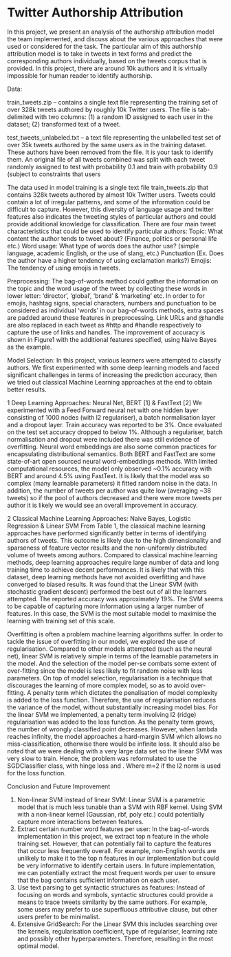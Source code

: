 # Twitter Authorship Attribution

In this project, we present an analysis of the authorship attribution model the team implemented, and discuss about the various approaches that were used or considered for the task. The particular aim of this authorship attribution model is to take in tweets in text forms and predict the corresponding authors individually, based on the tweets corpus that is provided. In this project, there are around 10k authors and it is virtually impossible for human reader to identify authorship.

Data:

train_tweets.zip – contains a single text file representing the training set of over 328k tweets authored by roughly 10k Twitter users. The file is tab-delimited with two columns: (1) a random ID assigned to each user in the dataset; (2) transformed text of a tweet.

test_tweets_unlabeled.txt – a text file representing the unlabelled test set of over 35k tweets authored by the same users as in the training dataset. These authors have been removed from the file. It is your task to identify them. An original file of all tweets combined was split with each tweet randomly assigned to test with probability 0.1 and train with probability 0.9 (subject to constraints that users

The data used in model training is a single text file train_tweets.zip that contains 328k tweets authored by almost 10k Twitter users. Tweets could contain a lot of irregular patterns, and some of the information could be difficult to capture. However, this diversity of language usage and twitter features also indicates the tweeting styles of particular authors and could provide additional knowledge for classification.
There are four main tweet characteristics that could be used to identify particular authors:
Topic: What content the author tends to tweet about? (Finance, politics or personal life etc.)
Word usage: What type of words does the author use? (simple language, academic English, or the use of slang, etc.)
Punctuation (Ex. Does the author have a higher tendency of using exclamation marks?)
Emojis: The tendency of using emojis in tweets.

Preprocessing:
The bag-of-words method could gather the information on the topic and the word usage of the tweet by collecting these words in lower letter: ‘director’, ‘global’, ‘brand’ & ‘marketing’ etc. In order to for emojis, hashtag signs, special characters, numbers and punctuation to be considered as individual ‘words’ in our bag-of-words methods, extra spaces are padded around these features in preprocessing. Link URLs and @handle are also replaced in each tweet as #http and #handle respectively to capture the use of links and handles. The improvement of accuracy is shown in Figure1 with the additional features specified, using Naive Bayes as the example. 

Model Selection:
In this project, various learners were attempted to classify authors. We first experimented with some deep learning models and faced significant challenges in terms of increasing the prediction accuracy, then we tried out classical Machine Learning approaches at the end to obtain better results.  

1 Deep Learning Approaches: Neural Net, BERT [1] & FastText [2]
We experimented with a Feed Forward neural net with one hidden layer consisting of 1000 nodes (with l2 regulariser), a batch normalisation layer and a dropout layer.  Train accuracy was reported to be 3%.  Once evaluated on the test set accuracy dropped to below 1%.  Although a regulariser, batch normalisation and dropout were included there was still evidence of overfitting. Neural word embeddings are also some common practices for encapsulating distributional semantics. Both BERT and FastText are some state-of-art open sourced neural word-embeddings methods. With limited computational resources, the model only observed ~0.1% accuracy with BERT and around 4.5% using FastText.
It is likely that the model was so complex (many learnable parameters) it fitted random noise in the data. In addition, the number of tweets per author was quite low (averaging ~38 tweets) so if the pool of authors decreased and there were more tweets per author it is likely we would see an overall improvement in accuracy.

2 Classical Machine Learning Approaches: Naive Bayes, Logistic Regression & Linear SVM
From Table 1, the classical machine learning approaches have performed significantly better in terms of identifying authors of tweets. This outcome is likely due to the high dimensionality and sparseness of feature vector results and the non-uniformly distributed volume of tweets among authors. Compared to classical machine learning methods, deep learning approaches require large number of data and long training time to achieve decent performances. It is likely that with this dataset, deep learning methods have not avoided overfitting and have converged to biased results. 
It was found that the Linear SVM (with stochastic gradient descent) performed the best out of all the learners attempted. The reported accuracy was approximately 19%. The SVM seems to be capable of capturing more information using a larger number of features. In this case, the SVM is the most suitable model to maximise the learning with training set of this scale.

Overfitting is often a problem machine learning algorithms suffer. In order to tackle the issue of overfitting in our model, we explored the use of regularisation. Compared to other models attempted (such as the neural net), linear SVM is relatively simple in terms of the learnable parameters in the model. And the selection of the model per-se combats some extent of over-fitting since the model is less likely to fit random noise with less parameters. 
On top of model selection, regularisation is a technique that discourages the learning of more complex model, so as to avoid over-fitting. A penalty term which dictates the penalisation of model complexity is added to the loss function. Therefore, the use of regularisation reduces the variance of the model, without substantially increasing model bias. For the linear SVM we implemented, a penalty term involving l2 (ridge) regularisation was added to the loss function. As the penalty term grows, the number of wrongly classified point decreases. However, when lambda reaches infinity, the model approaches a hard-margin SVM which allows no miss-classification, otherwise there would be infinite loss. It should also be noted that we were dealing with a very large data set so the linear SVM was very slow to train. Hence, the problem was reformulated to use the SGDClassifier class, with hinge loss and . Where m=2 if the l2 norm is used for the loss function.

Conclusion and Future Improvement
1. Non-linear SVM instead of linear SVM: Linear SVM is a parametric model that is much less tunable than a SVM with RBF kernel. Using SVM with a non-linear kernel (Gaussian, rbf, poly etc.) could potentially capture more interactions between features. 
2. Extract certain number word features per user: In the bag-of-words implementation in this project, we extract top n feature in the whole training set. However, that can potentially fail to capture the features that occur less frequently overall. For example, non-English words are unlikely to make it to the top n features in our implementation but could be very informative to identify certain users. In future implementation, we can potentially extract the most frequent words per user to ensure that the bag contains sufficient information on each user.
3. Use text parsing to get syntactic structures as features: Instead of focusing on words and symbols, syntactic structures could provide a means to trace tweets similarity by the same authors. For example, some users may prefer to use superfluous attributive clause, but other users prefer to be minimalist. 
4. Extensive GridSearch: For the Linear SVM this includes searching over the kernels, regularisation coefficient, type of regulariser, learning rate and possibly other hyperparameters. Therefore, resulting in the most optimal model.

